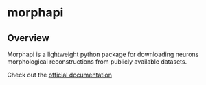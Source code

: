 # morphapi

## Overview
Morphapi is a lightweight python package for downloading neurons
morphological reconstructions from publicly available datasets. 

Check out the [official documentation](https://docs.brainglobe.info/morphapi/morphapi)
